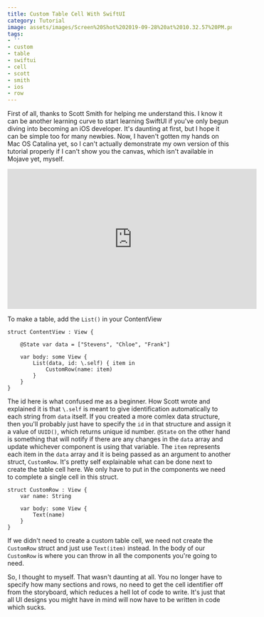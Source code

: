 ```yaml
---
title: Custom Table Cell With SwiftUI
category: Tutorial
image: assets/images/Screen%20Shot%202019-09-28%20at%2010.32.57%20PM.png
tags:
- ''
- custom
- table
- swiftui
- cell
- scott
- smith
- ios
- row
---
```


First of all, thanks to Scott Smith for helping me understand this. I know it can be another learning curve to start learning SwiftUI if you've only begun diving into becoming an iOS developer. It's daunting at first, but I hope it can be simple too for many newbies. Now, I haven't gotten my hands on Mac OS Catalina yet, so I can't actually demonstrate my own version of this tutorial properly if I can't show you the canvas, which isn't available in Mojave yet, myself.  

<iframe width="560" height="315" src="https://www.youtube.com/embed/7sxdhunvSCg" frameborder="0" allow="accelerometer; autoplay; encrypted-media; gyroscope; picture-in-picture" allowfullscreen></iframe>

To make a table, add the `List()`  in your ContentView
```
struct ContentView : View {

	@State var data = ["Stevens", "Chloe", "Frank"]
	
	var body: some View {
		List(data, id: \.self) { item in
			CustomRow(name: item)
		}
	}
}
```

The id here is what confused me as a beginner. How Scott wrote and explained it is that `\.self` is meant to give identification automatically to each string from `data` itself. If you created a more comlex data structure, then you'll probably just have to specify the `id` in that structure and assign it a value of `UUID()`, which returns  unique id number.  `@State` on the other hand is something that will notify if there are any changes in the `data` array and update whichever component is using that variable. The `item` represents each item in the `data` array and it is being passed as an argument to another struct, `CustomRow`. It's pretty self explainable what can be done next to create the table cell here. We only have to put in the components we need to complete a single cell in this struct.
```
struct CustomRow : View {
	var name: String
	
	var body: some View {
		Text(name)
	}
}
```

If we didn't need to create a custom table cell, we need not create the `CustomRow` struct and just use `Text(item)` instead. In the body of our `CustomRow` is where you can throw in all the components you're going to need.

So, I thought to myself. That wasn't daunting at all. You no longer have to specify how many sections and rows, no need to get the cell identifier off from the storyboard, which reduces a hell lot of code to write. It's just that all UI designs you might have in mind will now have to be written in code which sucks.
